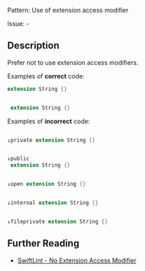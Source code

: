 Pattern: Use of extension access modifier

Issue: -

## Description

Prefer not to use extension access modifiers.

Examples of **correct** code:
```swift
extension String {}


 extension String {}

```
Examples of **incorrect** code:
```swift

↓private extension String {}


↓public 
 extension String {}


↓open extension String {}


↓internal extension String {}


↓fileprivate extension String {}

```

## Further Reading

* [SwiftLint - No Extension Access Modifier](https://github.com/realm/SwiftLint/blob/master/Rules.md#no-extension-access-modifier)